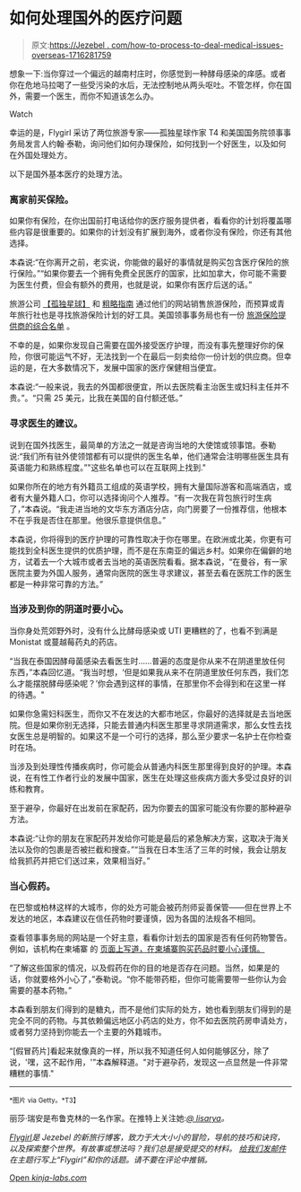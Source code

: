 # 如何处理国外的医疗问题

> 原文:[https://Jezebel . com/how-to-process-to-deal-medical-issues-overseas-1716281759](https://jezebel.com/how-to-deal-with-medical-issues-abroad-1716281759)

想象一下:当你穿过一个偏远的越南村庄时，你感觉到一种酵母感染的痒感。或者你在危地马拉喝了一些受污染的水后，无法控制地从两头呕吐。不管怎样，你在国外，需要一个医生，而你不知道该怎么办。

Watch

幸运的是，Flygirl 采访了两位旅游专家——孤独星球作家 T4 和美国国务院领事事务局发言人约翰·泰勒，询问他们如何办理保险，如何找到一个好医生，以及如何在外国处理处方。

以下是国外基本医疗的处理方法。

### 离家前买保险。

如果你有保险，在你出国前打电话给你的医疗服务提供者，看看你的计划将覆盖哪些内容是很重要的。如果你的计划没有扩展到海外，或者你没有保险，你还有其他选择。

本森说:“在你离开之前，老实说，你能做的最好的事情就是购买包含医疗保险的旅行保险。”“如果你要去一个拥有免费全民医疗的国家，比如加拿大，你可能不需要为医生付费，但会有额外的费用，也就是说，如果你有医疗后送的话。”

旅游公司 [【孤独星球】](http://www.lonelyplanet.com/travel-insurance) 和 [粗略指南](http://www.roughguides.com/travel-insurance/) 通过他们的网站销售旅游保险，而预算或青年旅行社也是寻找旅游保险计划的好工具。美国领事事务局也有一份 [旅游保险提供商的综合名单](http://travel.state.gov/content/passports/english/go/health/insurance-providers.html) 。

不幸的是，如果你发现自己需要在国外接受医疗护理，而没有事先整理好你的保险，你很可能运气不好，无法找到一个在最后一刻卖给你一份计划的供应商。但幸运的是，在大多数情况下，发展中国家的医疗保健相当便宜。

本森说:“一般来说，我去的外国都很便宜，所以去医院看主治医生或妇科主任并不贵。”。“只需 25 美元，比我在美国的自付额还低。”

### 寻求医生的建议。

说到在国外找医生，最简单的方法之一就是咨询当地的大使馆或领事馆。泰勒说:“我们所有驻外使领馆都有可以提供的医生名单，他们通常会注明哪些医生具有英语能力和熟练程度。”"这些名单也可以在互联网上找到."

如果你所在的地方有外籍员工组成的英语学校，拥有大量国际游客和高端酒店，或者有大量外籍人口，你可以选择询问个人推荐。“有一次我在背包旅行时生病了，”本森说。“我走进当地的文华东方酒店分店，向门房要了一份推荐信，他根本不在乎我是否住在那里。他很乐意提供信息。”

本森说，你将得到的医疗护理的可靠性取决于你在哪里。在欧洲或北美，你更有可能找到全科医生提供的优质护理，而不是在东南亚的偏远乡村。如果你在偏僻的地方，试着去一个大城市或者去当地的英语医院看看。据本森说，“在曼谷，有一家医院主要为外国人服务，通常向医院的医生寻求建议，甚至去看在医院工作的医生都是一种非常可靠的方法。”

### 当涉及到你的阴道时要小心。

当你身处荒郊野外时，没有什么比酵母感染或 UTI 更糟糕的了，也看不到满是 Monistat 或蔓越莓药丸的药店。

“当我在泰国因酵母菌感染去看医生时……普遍的态度是你从来不在阴道里放任何东西，”本森回忆道。“我当时想，‘但是如果我从来不在阴道里放任何东西，我们怎么才能摆脱酵母感染呢？’你会遇到这样的事情，在那里你不会得到和在这里一样的待遇。"

如果你急需妇科医生，而你又不在发达的大都市地区，你最好的选择就是去当地医院。但是如果你别无选择，只能去普通内科医生那里寻求阴道需求，那么女性去找女医生总是明智的。如果这不是一个可行的选择，那么至少要求一名护士在你检查时在场。

当涉及到处理性传播疾病时，你可能会从普通内科医生那里得到良好的护理。本森说，在有性工作者行业的发展中国家，医生在处理这些疾病方面大多受过良好的训练和教育。

至于避孕，你最好在出发前在家配药，因为你要去的国家可能没有你要的那种避孕方法。

本森说:“让你的朋友在家配药并发给你可能是最后的紧急解决方案，这取决于海关法以及你的包裹是否被拦截和搜查。”“当我在日本生活了三年的时候，我会让朋友给我抓药并把它们送过来，效果相当好。”

### 当心假药。

在巴黎或柏林这样的大城市，你的处方可能会被药剂师妥善保管——但在世界上不发达的地区，本森建议在信任药物时要谨慎，因为各国的法规各不相同。

查看领事事务局的网站是一个好主意，看看你计划去的国家是否有任何药物警告。例如，该机构在柬埔寨 的 [页面上写道，在柬埔寨购买药品时要小心谨慎。](http://travel.state.gov/content/passports/english/country/cambodia.html)

“了解这些国家的情况，以及假药在你的目的地是否存在问题。当然，如果是的话，你就要格外小心了，”泰勒说。“你不能带药柜，但你可能需要带一些你认为会需要的基本药物。”

本森看到朋友们得到的是糖丸，而不是他们实际的处方，她也看到朋友们得到的是完全不同的药物。与其依赖偏远地区小药店的处方，你不如去医院药房申请处方，或者努力坚持到你能去一个主要的外籍城市。

“[假冒药片]看起来就像真的一样，所以我不知道任何人如何能够区分，除了说，'嘿，这不起作用，'”本森解释道。"对于避孕药，发现这一点显然是一件非常糟糕的事情."

* * *

<small>*图片 via Getty。*T3】</small>

丽莎·瑞安是布鲁克林的一名作家。在推特上关注她:[*@ lisarya*](http://twitter.com/lisarya)*。*

[*Flygirl*](http://flygirl.jezebel.com/)*是 Jezebel 的新旅行博客，致力于大大小小的冒险，导航的技巧和诀窍，以及探索整个世界。有故事或想法吗？我们总是接受提交的材料。* [*给我们发邮件*](mailto:jessica@jezebel.com) *在主题行写上“Flygirl”和你的话题。请不要在评论中推销。*

[Open *kinja-labs.com*](http://kinja-labs.com/related-widget/?posts=1705302461,1706942306,1715190714&title=Recommended%20stories)